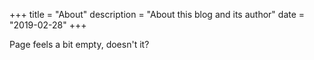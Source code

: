+++
title = "About" 
description = "About this blog and its author"
date = "2019-02-28"
+++

Page feels a bit empty, doesn't it?